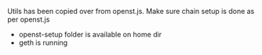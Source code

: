 
Utils has been copied over from openst.js.
Make sure chain setup is done as per openst.js
 - openst-setup folder is available on home dir 
 - geth is running

